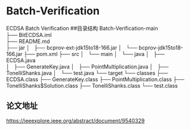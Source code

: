 # Batch-Verification
ECDSA Batch Verification
##目录结构
Batch-Verification-main\
├── BitECDSA.iml\
├── README.md\
├── jar
│   ├── bcprov-ext-jdk15to18-166.jar
│   └── bcprov-jdk15to18-166.jar
├── pom.xml
├── src
│   └── main
│       └── java
│           ├── ECDSA.java   
│           ├── GenerateKey.java
│           ├── PointMultiplication.java
│           ├── TonelliShanks.java
│           └── test.java
└── target
    └── classes
        ├── ECDSA.class
        ├── GenerateKey.class
        ├── PointMultiplication.class
        ├── TonelliShanks$Solution.class
        ├── TonelliShanks.class
        └── test.class
## 论文地址
<https://ieeexplore.ieee.org/abstract/document/9540329>


